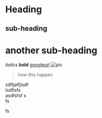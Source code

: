 Heading
=
sub-heading
-
# another sub-heading

_italics_ **bold**
[googleurl](www.google.com)
![pic](www.baidu.com.xxx)
> how this happen  

sdfljalfjlsdf  
lsdflsfs  
asdfsfsf s  
 fs
 
 fs
 
